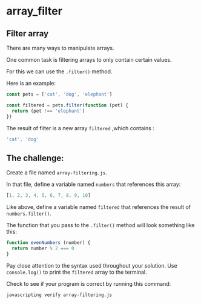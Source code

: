 # array\_filter

## Filter array

There are many ways to manipulate arrays.

One common task is filtering arrays to only contain certain values.

For this we can use the `.filter()` method.

Here is an example:

```javascript
const pets = ['cat', 'dog', 'elephant']

const filtered = pets.filter(function (pet) {
  return (pet !== 'elephant')
})
```

The result of filter is a new array `filtered` ,which contains :

```javascript
'cat', 'dog'
```

## The challenge:

Create a file named `array-filtering.js`.

In that file, define a variable named `numbers` that references this array:

```javascript
[1, 2, 3, 4, 5, 6, 7, 8, 9, 10]
```

Like above, define a variable named `filtered` that references the result of `numbers.filter()`.

The function that you pass to the `.filter()` method will look something like this:

```javascript
function evenNumbers (number) {
  return number % 2 === 0
}
```

Pay close attention to the syntax used throughout your solution. Use `console.log()` to print the `filtered` array to the terminal.

Check to see if your program is correct by running this command:

```bash
javascripting verify array-filtering.js
```

